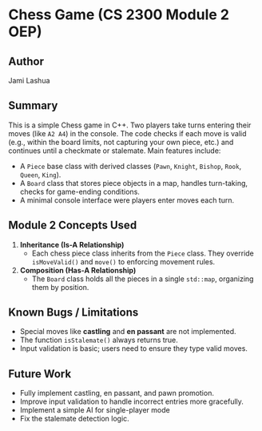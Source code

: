 # Chess Game (CS 2300 Module 2 OEP)

## Author

Jami Lashua

## Summary

This is a simple Chess game in C++. Two players take turns entering their moves (like `A2 A4`) in the console. The code checks if each move is valid (e.g., within the board limits, not capturing your own piece, etc.) and continues until a checkmate or stalemate. Main features include:

- A `Piece` base class with derived classes (`Pawn`, `Knight`, `Bishop`, `Rook`, `Queen`, `King`).
- A `Board` class that stores piece objects in a map, handles turn-taking, checks for game-ending conditions.
- A minimal console interface were players enter moves each turn.

## Module 2 Concepts Used

1. **Inheritance (Is-A Relationship)**
    - Each chess piece class inherits from the `Piece` class. They override `isMoveValid()` and `move()` to enforcing movement rules.
2. **Composition (Has-A Relationship)**
    - The `Board` class holds all the pieces in a single `std::map`, organizing them by position.

## Known Bugs / Limitations

- Special moves like **castling** and **en passant** are not implemented.
- The function `isStalemate()` always returns true.
- Input validation is basic; users need to ensure they type valid moves.

## Future Work

- Fully implement castling, en passant, and pawn promotion.
- Improve input validation to handle incorrect entries more gracefully.
- Implement a simple AI for single-player mode
- Fix the stalemate detection logic.



